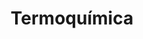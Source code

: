 ---
title: Termoquímica
summary:
tags:
- EBAU
- termoquímica
categories:
- Química

# Optional external URL for project (replaces project detail page).
external_link: "https://drive.google.com/file/d/0B6t6-aLmKtoLSkttaVE3UTEyM0k/view"

image:
  caption: Foto de [**Patrick Hendry**](https://unsplash.com/@worldsbetweenlines) en [Unsplash](https://pixabay.com/es/)
  focal_point: Smart
---